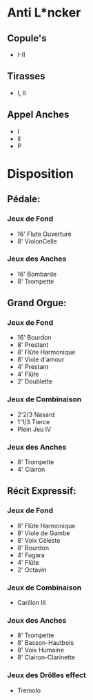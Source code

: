 # Anti L*ncker

## Copule's 
* I-II

## Tirasses
* I, II

## Appel Anches
* I
* II 
* P

# Disposition

## Pédale:
### Jeux de Fond
* 16' Flute Ouverturé
* 8'  ViolonCelle

### Jeux des Anches
* 16' Bombarde
* 8'  Trompette

## Grand Orgue:
### Jeux de Fond
* 16' Bourdon
* 8' Prestant
* 8' Flûte Harmonique
* 8' Viole d'amour
* 4' Prestant
* 4' Flûte
* 2' Doublette

### Jeux de Combinaison
* 2'2/3 Nasard
* 1'1/3 Tierce
* Plein Jeu IV

### Jeux des Anches
* 8' Trompette 
* 4' Clairon

## Récit Expressif:
### Jeux de Fond
* 8' Flûte Harmonique
* 8' Viole de Gambe
* 8' Voix Céleste
* 8' Bourdon
* 4' Fugara
* 4' Flûte
* 2' Octavin

### Jeux de Combinaison
* Carillon III

### Jeux des Anches
* 8' Trompette
* 8' Basson-Hautbois
* 8' Voix Humaine
* 8' Clairon-Clarinette

### Jeux des Drôlles effect
* Tremolo
